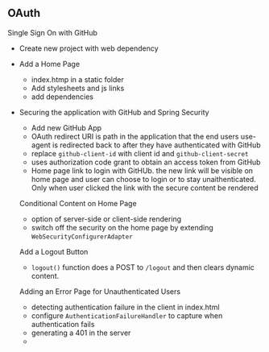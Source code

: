 ## OAuth

Single Sign On with GitHub
- Create new project with web dependency
- Add a Home Page
  - index.htmp in a static folder
  - Add stylesheets and js links
  - add dependencies
- Securing the application with GitHub and Spring Security
  - Add new GitHub App
  - OAuth redirect URI is path in the application that the end users use-agent is redirected back to after they have authenticated with GitHub
  - replace `github-client-id` with client id and `github-client-secret`
  - uses authorization code grant to obtain an access token from GitHub
  - Home page link to login with GitHUb. the new link will be visible on home page and user can choose to login or to stay unaithenticated. Only when user clicked the link with the secure content be rendered

  Conditional Content on Home Page
  - option of server-side or client-side rendering
  - switch off the security on the home page by extending `WebSecurityConfigurerAdapter`

  Add a Logout Button
  - `logout()` function does a POST to `/logout` and then clears dynamic content.

  Adding an Error Page for Unauthenticated Users

  - detecting authentication failure in the client in index.html
  - configure `AuthenticationFailureHandler` to capture when authentication fails
  - generating a 401 in the server
  - 